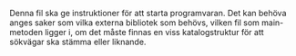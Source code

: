 Denna fil ska ge instruktioner för att starta programvaran. Det kan behöva anges saker som vilka externa bibliotek som behövs, vilken fil som main-metoden ligger i, om det måste finnas en viss katalogstruktur för att sökvägar ska stämma eller liknande.